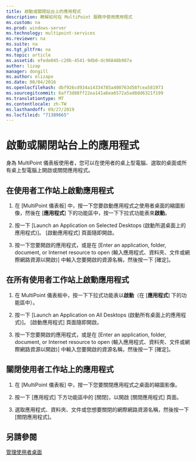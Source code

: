```yaml
---
title: 啟動或關閉站台上的應用程式
description: 瞭解如何在 MultiPoint 服務中使用應用程式
ms.custom: na
ms.prod: windows-server
ms.technology: multipoint-services
ms.reviewer: na
ms.suite: na
ms.tgt_pltfrm: na
ms.topic: article
ms.assetid: efede045-c20b-4541-9db0-dc96848b987a
author: lizap
manager: dongill
ms.author: elizapo
ms.date: 08/04/2016
ms.openlocfilehash: dbf926cd934a14334785a400763d58fcea581973
ms.sourcegitcommit: 6aff3d88ff22ea141a6ea6572a5ad8dd6321f199
ms.translationtype: MT
ms.contentlocale: zh-TW
ms.lasthandoff: 09/27/2019
ms.locfileid: "71389665"
---
```

# <a name="launch-or-close-applications-on-a-station"></a>啟動或關閉站台上的應用程式
身為 MultiPoint 儀表板使用者，您可以在使用者的桌上型電腦、選取的桌面或所有桌上型電腦上開啟或關閉應用程式。  
  
## <a name="launch-an-application-on-a-user-station"></a>在使用者工作站上啟動應用程式  
  
1.  在 [MultiPoint 儀表板] 中，按一下您要啟動應用程式之使用者桌面的縮圖影像，然後在 [**應用程式**] 下的功能區中，按一下下拉式功能表來**啟動**。  
  
2.  按一下 [Launch an Application on Selected Desktops (啟動所選桌面上的應用程式)]。 [啟動應用程式] 頁面隨即開啟。  
  
3.  按一下您要開啟的應用程式，或是在 [Enter an application, folder, document, or Internet resource to open (輸入應用程式、資料夾、文件或網際網路資源以開啟)] 中輸入您要開啟的資源名稱，然後按一下 [確定]。  
  
## <a name="launch-an-application-on-all-user-stations"></a>在所有使用者工作站上啟動應用程式  
  
1.  在 MultiPoint 儀表板中，按一下下拉式功能表以**啟動**（在 [**應用程式**] 下的功能區中）。  
  
2.  按一下 [Launch an Application on All Desktops (啟動所有桌面上的應用程式)]。 [啟動應用程式] 頁面隨即開啟。  
  
3.  按一下您要開啟的應用程式，或是在 [Enter an application, folder, document, or Internet resource to open (輸入應用程式、資料夾、文件或網際網路資源以開啟)] 中輸入您要開啟的資源名稱，然後按一下 [確定]。  
  
## <a name="close-an-application-on-a-user-station"></a>關閉使用者工作站上的應用程式  
  
1.  在 [MultiPoint 儀表板] 中，按一下您要關閉應用程式之桌面的縮圖影像。  
  
2.  按一下 [應用程式] 下方功能區中的 [關閉]，以開啟 [關閉應用程式] 頁面。  
  
3.  選取應用程式、資料夾、文件或您想要關閉的網際網路資源名稱，然後按一下 [關閉應用程式]。  
  
## <a name="see-also"></a>另請參閱  
[管理使用者桌面](manage-user-desktops-using-multipoint-dashboard.md)  
  
